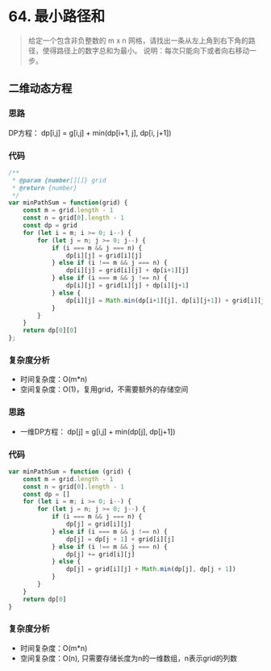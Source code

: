 # 64. 最小路径和
> 给定一个包含非负整数的 m x n 网格，请找出一条从左上角到右下角的路径，使得路径上的数字总和为最小。
说明：每次只能向下或者向右移动一步。

## 二维动态方程
### 思路
DP方程： dp[i,j] = g[i,j] + min(dp[i+1, j], dp[i, j+1])

### 代码
```js
/**
 * @param {number[][]} grid
 * @return {number}
 */
var minPathSum = function(grid) {
    const m = grid.length - 1
    const n = grid[0].length - 1
    const dp = grid
    for (let i = m; i >= 0; i--) {
        for (let j = n; j >= 0; j--) {
            if (i === m && j === n) {
                dp[i][j] = grid[i][j]
            } else if (i !== m && j === n) {
                dp[i][j] = grid[i][j] + dp[i+1][j]
            } else if (i === m && j !== n) {
                dp[i][j] = grid[i][j] + dp[i][j+1]
            } else {
                dp[i][j] = Math.min(dp[i+1][j], dp[i][j+1]) + grid[i][j]
            }
        }
    }
    return dp[0][0]
};
```

### 复杂度分析
* 时间复杂度：O(m*n)
* 空间复杂度：O(1)，复用grid，不需要额外的存储空间

### 思路
* 一维DP方程： dp[j] = g[i,j] + min(dp[j], dp[j+1])

### 代码
```js
var minPathSum = function (grid) {
    const m = grid.length - 1
    const n = grid[0].length - 1
    const dp = []
    for (let i = m; i >= 0; i--) {
        for (let j = n; j >= 0; j--) {
            if (i === m && j === n) {
                dp[j] = grid[i][j]
            } else if (i === m && j !== n) {
                dp[j] = dp[j + 1] + grid[i][j]
            } else if (i !== m && j === n) {
                dp[j] += grid[i][j]
            } else {
                dp[j] = grid[i][j] + Math.min(dp[j], dp[j + 1])
            }
        }
    }
    return dp[0]
}
```

### 复杂度分析
* 时间复杂度：O(m*n)
* 空间复杂度：O(n), 只需要存储长度为n的一维数组，n表示grid的列数
